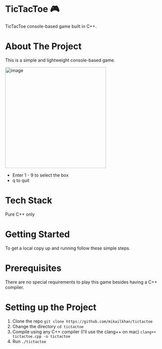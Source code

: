 # TicTacToe 🎮
TicTacToe console-based game built in C++.

# About The Project
This is a simple and lightweight console-based game. 

<img width="325" alt="image" src="https://github.com/user-attachments/assets/691e41c6-a4f0-4233-a16e-82a88481f325" />

 - Enter 1 - 9 to select the box
 - q to quit

# Tech Stack
Pure C++ only

# Getting Started
To get a local copy up and running follow these simple steps.

# Prerequisites
There are no special requirements to play this game besides having a C++ compiler.

# Setting up the Project
  1. Clone the repo
``` git clone https://github.com/mikailkhan/tictactoe ```
  2. Change the directory
``` cd tictactoe ```
  3. Compile using any C++ compiler (I'll use the clang++ on mac)
``` clang++ tictactoe.cpp -o tictactoe ```
 4. Run
``` ./tictactoe ```


